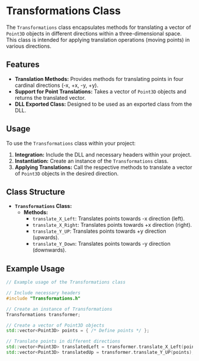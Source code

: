 # Transformations Class

The `Transformations` class encapsulates methods for translating a vector of `Point3D` objects in different directions within a three-dimensional space. This class is intended for applying translation operations (moving points) in various directions.

## Features

- **Translation Methods:** Provides methods for translating points in four cardinal directions (-x, +x, -y, +y).
- **Support for Point Translations:** Takes a vector of `Point3D` objects and returns the translated vector.
- **DLL Exported Class:** Designed to be used as an exported class from the DLL.

## Usage

To use the `Transformations` class within your project:

1. **Integration:** Include the DLL and necessary headers within your project.
2. **Instantiation:** Create an instance of the `Transformations` class.
3. **Applying Translations:** Call the respective methods to translate a vector of `Point3D` objects in the desired direction.

## Class Structure

- **`Transformations` Class:**
  - **Methods:**
    - `translate_X_Left`: Translates points towards -x direction (left).
    - `translate_X_Right`: Translates points towards +x direction (right).
    - `translate_Y_UP`: Translates points towards +y direction (upwards).
    - `translate_Y_Down`: Translates points towards -y direction (downwards).

## Example Usage

```cpp
// Example usage of the Transformations class

// Include necessary headers
#include "Transformations.h"

// Create an instance of Transformations
Transformations transformer;

// Create a vector of Point3D objects
std::vector<Point3D> points = { /* Define points */ };

// Translate points in different directions
std::vector<Point3D> translatedLeft = transformer.translate_X_Left(points);
std::vector<Point3D> translatedUp = transformer.translate_Y_UP(points);
